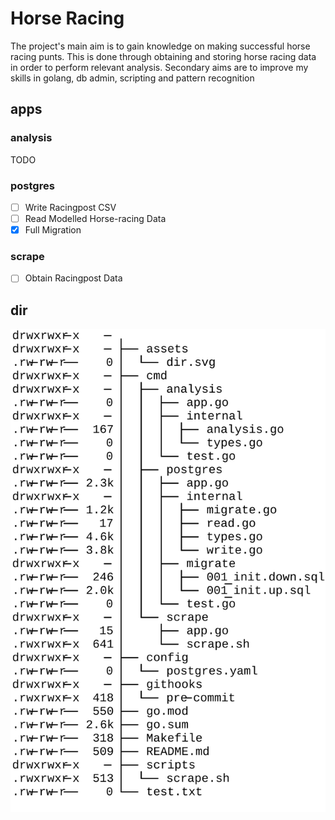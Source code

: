 # Horse Racing

<p>The project's main aim is to gain knowledge on making successful horse racing punts. This is done through obtaining and storing horse racing data in order to perform relevant analysis. Secondary aims are to improve my skills in golang, db admin, scripting and pattern recognition</p> 

## apps

### analysis

TODO

### postgres

- [ ] Write Racingpost CSV
- [ ] Read Modelled Horse-racing Data
- [x] Full Migration

### scrape

- [ ] Obtain Racingpost Data

## dir

![dir](/assets/dir.svg)
